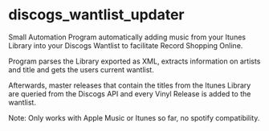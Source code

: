 # discogs_wantlist_updater

Small Automation Program automatically adding music from your Itunes Library into your Discogs Wantlist to facilitate Record Shopping Online.

Program parses the Library exported as XML, extracts information on artists and title and gets the users current wantlist. 

Afterwards, master releases that contain the titles from the Itunes Library are queried from the Discogs API and every Vinyl Release is added to the wantlist.

Note: Only works with Apple Music or Itunes so far, no spotify compatibility.
